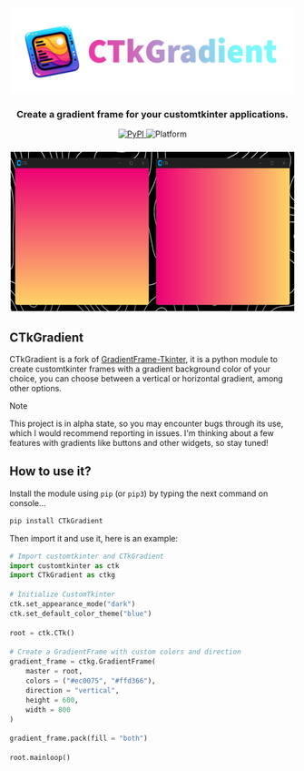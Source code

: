 <h3 align="center">
    <img width="500" height="150" alt="ctkgradient logo" src=".assets/logo.png">
</h3>

<h3 align="center">Create a gradient frame for your customtkinter applications.</h3>

<div align="center">
    <a align="center" href="https://pypi.org/project/ctkgradient">
        <img src="https://img.shields.io/pypi/v/ctkgradient" alt="PyPI">
    </a>
    <!---
    <a align="center" href="https://pepy.tech/project/ctkgradient">
        <img src="https://static.pepy.tech/badge/ctkgradient" alt="Downloads">
    </a>
    --->
    <img src="https://img.shields.io/powershellgallery/p/Pester?color=blue" alt="Platform">
</div>

<h3 align="center">
    <img src=".assets/gradient_screenshot.png" alt="Screenshot" width="500" height="280">
</h3>


## CTkGradient
CTkGradient is a fork of [GradientFrame-Tkinter](https://github.com/JeanExtreme002/GradientFrame-Tkinter), it is a python module to create customtkinter frames with a gradient background color of your choice, you can choose between a vertical or horizontal gradient, among other options.

> [!NOTE]
> This project is in alpha state, so you may encounter bugs through its use, which I would recommend reporting in issues. I'm thinking about a few features with gradients like buttons and other widgets, so stay tuned!

## How to use it?
Install the module using `pip` (or `pip3`) by typing the next command on console...
```python
pip install CTkGradient
```

Then import it and use it, here is an example:
```python
# Import customtkinter and CTkGradient
import customtkinter as ctk
import CTkGradient as ctkg

# Initialize CustomTkinter
ctk.set_appearance_mode("dark")
ctk.set_default_color_theme("blue")

root = ctk.CTk()

# Create a GradientFrame with custom colors and direction
gradient_frame = ctkg.GradientFrame(
    master = root,
    colors = ("#ec0075", "#ffd366"),
    direction = "vertical",
    height = 600,
    width = 800
)

gradient_frame.pack(fill = "both")

root.mainloop()
```
